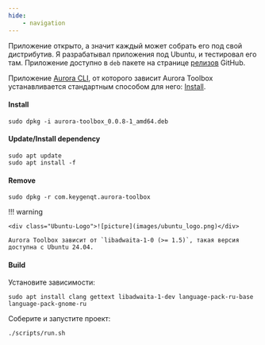 ```yaml
---
hide:
    - navigation
---
```


Приложение открыто, а значит каждый может собрать его под свой дистрибутив.
Я разрабатывал приложения под Ubuntu, и тестировал его там.
Приложение доступно в `deb` пакете на странице [релизов](https://github.com/keygenqt/aurora-toolbox/releases) GitHub.

Приложение [Aurora CLI](https://keygenqt.github.io/aurora-cli), от которого зависит Aurora Toolbox устанавливается стандартным способом для него: 
[Install](https://keygenqt.github.io/aurora-cli/install/).

#### Install

```shell
sudo dpkg -i aurora-toolbox_0.0.8-1_amd64.deb
```

#### Update/Install dependency

```shell
sudo apt update
sudo apt install -f
```

#### Remove

```shell
sudo dpkg -r com.keygenqt.aurora-toolbox
```

!!! warning

    <div class="Ubuntu-Logo">![picture](images/ubuntu_logo.png)</div>

    Aurora Toolbox зависит от `libadwaita-1-0 (>= 1.5)`, такая версия доступна с Ubuntu 24.04.

#### Build

Установите зависимости:

```shell
sudo apt install clang gettext libadwaita-1-dev language-pack-ru-base language-pack-gnome-ru
```

Соберите и запустите проект:

```shell
./scripts/run.sh
```
